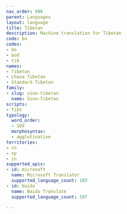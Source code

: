 ```yaml
---
nav_order: 998
parent: Languages
layout: language
title: Tibetan
description: Machine translation for Tibetan
code: bo
codes:
- bo
- bod
- tib
names:
- Tibetan
- Lhasa Tibetan
- Standard Tibetan
family:
- slug: sino-tibetan
  name: Sino-Tibetan
scripts:
- Tibt
typology:
  word_order:
  - SOV
  morphosyntax:
  - agglutinative
territories:
- cn
- np
- in
supported_apis:
- id: microsoft
  name: Microsoft Translator
  supported_language_count: 103
- id: baidu
  name: Baidu Translate
  supported_language_count: 197

---
```


